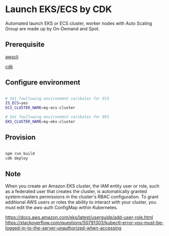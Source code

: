 
# Launch EKS/ECS  by CDK

Automated launch EKS or ECS cluster, worker nodes with Auto Scaling Group are made up by On-Demand and Spot. 


## Prerequisite

[awscli](https://docs.aws.amazon.com/cli/latest/userguide/cli-chap-install.html)

[cdk](https://docs.aws.amazon.com/cdk/latest/guide/getting_started.html#getting_started_install)


## Configure environment

```bash

# Set fowllowing environemnt varibales for ECS
IS_ECS=yes
ECS_CLUSTER_NAME=my-ecs-cluster

# Set fowllowing environemnt varibales for EKS
EKS_CLUSTER_NAME=my-eks-cluster

```


## Provision

```bash

npm run build
cdk deploy

```


## Note

When you create an Amazon EKS cluster, the IAM entity user or role, such as a federated user that creates the cluster, is automatically granted system:masters permissions in the cluster's RBAC configuration. To grant additional AWS users or roles the ability to interact with your cluster, you must edit the aws-auth ConfigMap within Kubernetes.

https://docs.aws.amazon.com/eks/latest/userguide/add-user-role.html
https://stackoverflow.com/questions/50791303/kubectl-error-you-must-be-logged-in-to-the-server-unauthorized-when-accessing